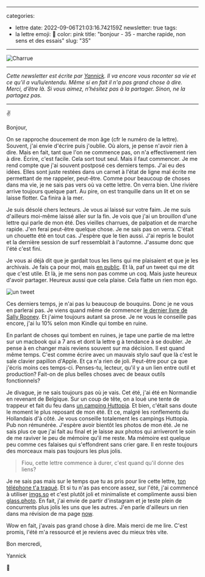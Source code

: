 
---
categories:
- lettre
date: 2022-09-06T21:03:16.742159Z
newsletter: true
tags:
- la lettre
emoji: 💌
color: pink
title: "bonjour - 35 - marche rapide, non sens et des essais"
slug: "35"
---
![Charrue](https://buttondown.s3.amazonaws.com/images/e9a30acc-b1b1-4d47-bd75-a6c60eb80e84.jpeg) 

---
*Cette newsletter est écrite par [Yannick](https://yannickschutz.com). Il va encore vous raconter sa vie et ce qu’il a vu/lu/entendu. Même si en fait il n'a pas grand chose à dire. Merci, d’être là. Si vous aimez, n’hésitez pas à la partager. Sinon, ne la partagez pas.*

---

✌️

Bonjour,

On se rapproche doucement de mon âge (cfr le numéro de la lettre). Souvent, j'ai envie d'écrire puis j'oublie. Où alors, je pense n'avoir rien à dire. Mais en fait, tant que l'on ne commence pas, on n'a effectivement rien à dire. Écrire, c'est facile. Cela sort tout seul. Mais il faut commencer. Je me rend compte que j'ai souvent postposé ces derniers temps. J'ai eu des idées. Elles sont juste restées dans un carnet à l'état de ligne mal écrite me permettant de me rappeler, peut-être. Comme pour beaucoup de choses dans ma vie, je ne sais pas vers où va cette lettre. On verra bien. Une rivière arrive toujours quelque part. Au pire, on est tranquille dans un lit et on se laisse flotter. Ca finira à la mer. 

Je suis désolé chers lecteurs. Je vous ai laissé sur votre faim. Je me suis d'ailleurs moi-même laissé aller sur la fin. Je vois que j'ai un brouillon d'une lettre qui parle de mon été. Des vieilles charrues, de palpation et de marche rapide. J'en ferai peut-être quelque chose. Je ne sais pas on verra. C'était un chouette été en tout cas. J'espère que le tien aussi. J'ai repris le boulot et la dernière session de surf ressemblait à l'automne. J'assume donc que l'été c'est fini.

Je vous ai déjà dit que je gardait tous les liens qui me plaisaient et que je les archivais. Je fais ça pour moi, mais [en public](https://yannickschutz.com/bookmarks). Et là, paf un tweet qui me dit que c'est utile. Et là, je me sens non pas comme un coq. Mais juste heureux d'avoir partager. Heureux aussi que cela plaise. Cela flatte un rien mon égo.

 ![un tweet](https://buttondown.s3.amazonaws.com/images/6439e1e7-04e9-4f8c-98b9-af3628bbfdd4.jpeg) 

Ces derniers temps, je n'ai pas lu beaucoup de bouquins. Donc je ne vous en parlerai pas. Je viens quand même de commencer [le dernier livre de Sally Rooney](https://en.wikipedia.org/wiki/Beautiful_World,_Where_Are_You). Et j'aime toujours autant sa prose. Je ne vous le conseille pas encore, j'ai lu 10% selon mon Kindle qui tombe en ruine. 

En parlant de choses qui tombent en ruines, je tape une partie de ma lettre sur un macbook qui a 7 ans et dont la lettre g à tendance à se doubler. Je pense à en changer mais reviens souvent sur ma décision. Il est quand même temps. C'est comme écrire avec un mauvais stylo sauf que là c'est le sale clavier papillon d'Apple. Et ça n'a rien de joli. Peut-être pour ça que j'écris moins ces temps-ci. Penses-tu, lecteur, qu'il y a un lien entre outil et production? Fait-on de plus belles choses avec de beaux outils fonctionnels?

Je divague, je ne sais toujours pas où je vais. Cet été, j'ai été en Normandie en revenant de Belgique. Sur un coup de tête, on a loué une tente de trappeur et fait du feu dans [un camping Huttopia](https://europe.huttopia.com/site/les-falaises-normandie/). Et bien, c'était sans doute le moment le plus reposant de mon été. Et ce, malgré les ronflements du Hollandais d'à côté. Je vous conseille totalement les campings Huttopia. Pub non rémunérée. J'espère avoir bientôt les photos de mon été. Je ne sais plus ce que j'ai fait au final et je laisse aux photos qui arriveront le soin de me raviver le peu de mémoire qu'il me reste. Ma mémoire est quelque peu comme ces falaises qui s'effondrent sans crier gare. Il en reste toujours des morceaux mais pas toujours les plus jolis. 

> Fiou, cette lettre commence à durer, c'est quand qu'il donne des liens?

Je ne sais pas mais sur le temps que tu as pris pour lire cette lettre, [ton téléphone t'a traqué](https://www.nytimes.com/interactive/2019/12/19/opinion/location-tracking-cell-phone.html). Et si tu n'as pas encore assez, sur l'été, j'ai commencé à utiliser [imgs.so](https://imgs.so/bonjouryannick) et c'est plutôt joli et minimaliste et complimente aussi bien [glass.photo](https://glass.photo/yannick). En fait, j'ai envie de partir d'instagram et je teste plein de concurrents plus jolis les uns que les autres. J'en parle d'ailleurs un rien dans ma révision de ma page [now](https://yannickschutz.com/now). 

Wow en fait, j'avais pas grand chose à dire. Mais merci de me lire. C'est promis, l'été m'a ressourcé et je reviens avec du mieux très vite.

Bon mercredi,

Yannick

💌
